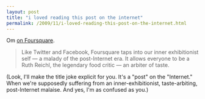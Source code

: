 ```yaml
---
layout: post
title: "i loved reading this post on the internet"
permalink: /2009/11/i-loved-reading-this-post-on-the-internet.html
---
```


Om [on Foursquare](http://gigaom.com/2009/11/24/why-i-love-the-foursquare/).

> Like Twitter and Facebook, Foursquare taps into our inner exhibitionist self — a malady of the post-Internet era. It allows everyone to be a Ruth Reichl, the legendary food critic — an arbiter of taste.

(Look, I'll make the title joke explicit for you. It's a "post" on the "Internet." When we're supposedly suffering from an inner-exhibitionist, taste-arbiting, post-Internet malaise. And yes, I'm as confused as you.)